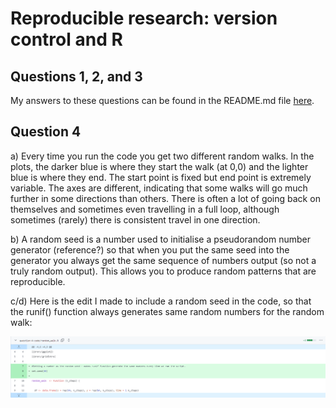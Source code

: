 # Reproducible research: version control and R

## Questions 1, 2, and 3

My answers to these questions can be found in the README.md file [here](https://github.com/poetictable56/logistic_growth/tree/main).


## Question 4 
a) Every time you run the code you get two different random walks. In the plots, the darker blue is where they start the walk (at 0,0) and the lighter blue is where they end. The start point is fixed but end point is extremely variable. The axes are different, indicating that some walks will go much further in some directions than others. There is often a lot of going back on themselves and sometimes even travelling in a full loop, although sometimes (rarely) there is consistent travel in one direction.
  
b) A random seed is a number used to initialise a pseudorandom number generator (reference?) so that when you put the same seed into the generator you always get the same sequence of numbers output (so not a truly random output). This allows you to produce random patterns that are reproducible.

c/d) Here is the edit I made to include a random seed in the code, so that the runif() function always generates same random numbers for the random walk:

![Comparison View](Q4_Commit_Zoomed.png)



  
